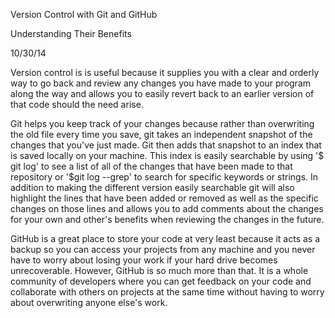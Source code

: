 Version Control with Git and GitHub

Understanding Their Benefits

10/30/14

Version control is is useful because it supplies you with a clear and orderly way to go back and review any changes you have made to your program along the way and allows you to easily revert back to an earlier version of that code should the need arise.

Git helps you keep track of your changes because rather than overwriting the old file every time you save, git takes an independent snapshot of the changes that you've just made. Git then adds that snapshot to an index that is saved locally on your machine. This index is easily searchable by using '$ git log' to see a list of all of the changes that have been made to that repository or '$git log --grep' to search for specific keywords or strings. In addition to making the different version easily searchable git will also highlight the lines that have been added or removed as well as the specific changes on those lines and allows you to add comments about the changes for your own and other's benefits when reviewing the changes in the future. 

GitHub is a great place to store your code at very least because it acts as a backup so you can access your projects from any machine and you never have to worry about losing your work if your hard drive becomes unrecoverable. However, GitHub is so much more than that. It is a whole community of developers where you can get feedback on your code and collaborate with others on projects at the same time without having to worry about overwriting anyone else's work. 
